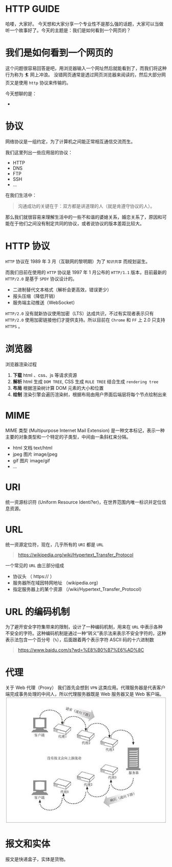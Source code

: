 # HTTP GUIDE

哈喽，大家好。
今天想和大家分享一个专业性不是那么强的话题，大家可以当做听一个故事好了。今天的主题是：我们是如何看到一个网页的？

# 我们是如何看到一个网页的

这个问题很容易回答是吧，用浏览器输入一个网址然后就能看到了，而我们将这种行为称为 🏄 网上冲浪。
没错网页通常是透过网页浏览器来阅读的，然后大部分网页又是使用 `http` 协议来传输的。

今天想聊的是：

- 




# 协议

网络协议是一组约定，为了计算机之间能正常相互通信交流而生。

我们这里列出一些应用层的协议：
- HTTP
- DNS
- FTP
- SSH
- …


在我们生活中：
> 沟通成功的关键在于：双方都是讲道理的人（就是肯遵守协议的人）。

那么我们就很容易来理解生活中的一些不和谐的婆媳关系，婚恋关系了，原因和可能在于他们之间没有制定共同的协议，或者说协议的版本差距比较大。

# HTTP 协议

`HTTP` 协议在 1989 年 3 月（互联网的黎明期）为了 `知识共享` 而规划诞生。

而我们目前在使用的 `HTTP` 协议是 1997 年 1 月公布的 `HTTP/1.1` 版本，目前最新的 `HTTP/2.0` 是基于 `SPDY` 协议设计的。
- 二进制替代文本格式（解析会更高效，错误更少）
- 报头压缩（降低开销）
- 服务端主动推送（WebSocket）

`HTTP/2.0` 没有就新协议使用加密（LTS）达成共识，不过有实现者表示只有`HTTP/2.0` 使用加密链接他们才提供支持。所以目前在 `Chrome` 和 `FF` 上 2.0 只支持 `HTTPS` 。

# 浏览器
浏览器渲染过程
1. **下载** html 、css、js 等请求资源
2. **解析** html 生成 `DOM TREE`, CSS 生成 `RULE TREE` 结合生成 `rendering tree` 
3. **布局**  根据渲染树计算 DOM 元素的大小和位置
4. **绘制** 渲染引擎会遍历渲染树，根据布局由用户界面后端层将每个节点绘制出来

# MIME

MIME 类型 (Multipurpose Internet Mail Extension) 是一种文本标记，表示一种主要的对象类型和一个特定的子类型，中间由一条斜杠来分隔。

- html 文档 text/html
- jpeg 图片 image/jpeg
- gif 图片 image/gif
- ...

# URI

统一资源标识符 (Uniform Resource Identi?er)，在世界范围内唯一标识并定位信息资源。



# URL

统一资源定位符，现在，几乎所有的 `URI` 都是 `URL`

> https://wikipedia.org/wiki/Hypertext_Transfer_Protocol

一个常见的 `URL` 由三部分组成

- 协议头 （ https:// ）
- 服务器所在域因特网地址 （wikipedia.org）
- 指定服务器上的某个资源 （/wiki/Hypertext_Transfer_Protocol）

# URL 的编码机制

为了避开安全字符集带来的限制，设计了一种编码机制，用来在 `URL` 中表示各种不安全的字符。这种编码机制是通过一种“转义”表示法来表示不安全字符的，这种表示法包含一个百分号（`%`），后面跟着两个表示字符 ASCII 码的十六进制数

> https://www.baidu.com/s?wd=%E8%B0%B7%E6%AD%8C



# 代理

关于 Web 代理（Proxy） 我们首先会想到 `VPN` 这类应用。代理服务器是代表客户端完成事务处理的中间人，所以代理服务器既是 Web 服务器又是 Web 客户端。
![1535353280891](img/1535353280891.png)

# 报文和实体

报文是快递盒子，实体是货物。
